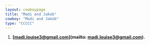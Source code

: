 ```yaml
---
layout: cowboypage
title: "Madi and Jakob"
cowboy: "Madi and Jakob"
type: "CCCCC"
---
```




1. **[madi.louise3@gmail.com](mailto: madi.louise3@gmail.com).**
